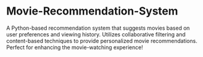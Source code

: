 # Movie-Recommendation-System
A Python-based recommendation system that suggests movies based on user preferences and viewing history. Utilizes collaborative filtering and content-based techniques to provide personalized movie recommendations. Perfect for enhancing the movie-watching experience!
